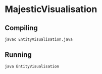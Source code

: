 # MajesticVisualisation

## Compiling
```
javac EntityVisualisation.java
```

## Running
```
java EntityVisualisation
```
